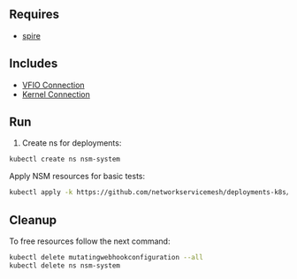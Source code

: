 ## Requires

- [spire](../spire)

## Includes

- [VFIO Connection](../use-cases/Vfio2Noop)
- [Kernel Connection](../use-cases/SriovKernel2Noop)

## Run

1. Create ns for deployments:
```bash
kubectl create ns nsm-system
```

Apply NSM resources for basic tests:
```bash
kubectl apply -k https://github.com/networkservicemesh/deployments-k8s/examples/sriov?ref=324662a79358a8dac6b75c76a5e3bff2309db752
```

## Cleanup

To free resources follow the next command:
```bash
kubectl delete mutatingwebhookconfiguration --all
kubectl delete ns nsm-system
```
